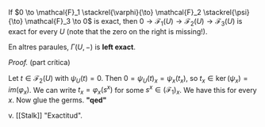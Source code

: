 If $0 \to \mathcal{F}_1 \stackrel{\varphi}{\to} \mathcal{F}_2 \stackrel{\psi}{\to} \mathcal{F}_3 \to 0$ is exact, then $0 \to \mathcal{F}_1(U) \to \mathcal{F}_2(U) \to \mathcal{F}_3(U)$ is exact for every $U$ (note that the zero on the right is missing!).

En altres paraules, $\Gamma(U,-)$ is **left exact**.

*Proof.* (part crítica)

Let $t \in \mathcal{F}_2(U)$ with $\psi_U(t) = 0$. Then $0 = \psi_U(t)_x = \psi_x(t_x)$, so $t_x \in \ker(\psi_x) = im(\varphi_x)$. We can write $t_x = \varphi_x(s^x)$ for some $s^x \in (\mathcal{F}_1)_x$. We have this for every $x$. Now glue the germs. **"qed"**

v. [[Stalk]] "Exactitud".